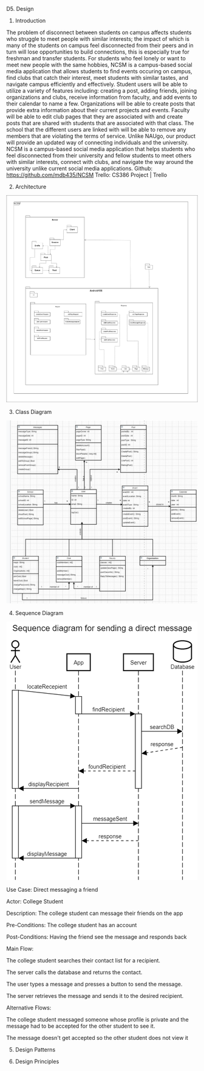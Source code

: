 D5. Design


1. Introduction


The problem of disconnect between students on campus affects students who struggle to meet people with similar interests; the impact of which is many of the students on campus feel disconnected from their peers and in turn will lose opportunities to build connections, this is especially true for freshman and transfer students. For students who feel lonely or want to meet new people with the same hobbies, NCSM is a campus-based social media application that allows students to find events occuring on campus, find clubs that catch their interest, meet students with similar tastes, and navigate campus efficiently and effectively. Student users will be able to utilize a variety of features including: creating a post, adding friends, joining organizations and clubs, receive information from faculty, and add events to their calendar to name a few. Organizations will be able to create posts that provide extra information about their current projects and events. Faculty will be able to edit club pages that they are associated with and create posts that are shared with students that are associated with that class. The school that the different users are linked with will be able to remove any members that are violating the terms of service. Unlike NAUgo, our product will provide an updated way of connecting individuals and the university. NCSM is a campus-based social media application that helps students who feel disconnected from their university and fellow students to meet others with similar interests, connect with clubs, and navigate the way around the university unlike current social media applications.
Github: https://github.com/mdb435/NCSM
Trello:  CS386 Project | Trello


2. Architecture

![User Interface1](architectureDiagramD5.jpg)




3. Class Diagram


![User Interface1](classDiagramD5.png)



4. Sequence Diagram

![User Interface1](sequenceDiagramD5.png)

Use Case: Direct messaging a friend

Actor: College Student

Description: The college student can message their friends on the app

Pre-Conditions: The college student has an account

Post-Conditions: Having the friend see the message and responds back

Main Flow:

The college student searches their contact list for a recipient.

The server calls the database and returns the contact.

The user types a message and presses a button to send the message.

The server retrieves the message and sends it to the desired recipient.

Alternative Flows:

The college student messaged someone whose profile is private and the message had to be accepted for the other student to see it.

The message doesn't get accepted so the other student does not view it



5. Design Patterns



6. Design Principles

